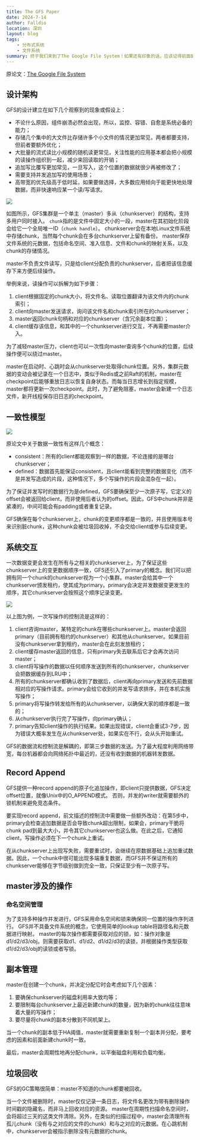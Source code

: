 ```yaml
---
title: The GFS Paper
date: 2024-7-14
author: Falldio
location: 深圳
layout: blog
tags: 
    - 分布式系统
    - 文件系统
summary: 终于我们来到了The Google File System！如果还有印象的话，应该记得前面Bigtable就使用GFS来存储日志和数据文件，这下总算能一探究竟了。
---
```


原论文：[The Google File System](https://pdos.csail.mit.edu/6.824/papers/gfs.pdf)


## 设计架构

GFS的设计建立在如下几个观察到的现象或假设上：

+ 不论什么原因，组件崩溃必然会出现，所以，监控、容错、自愈是系统必备的能力；
+ 存储几个集中的大文件比存储许多个小文件的情况更加常见，两者都要支持，但前者要额外优化；
+ 大批量的流式读比小规模的随机读更常见，关注性能的应用基本都会把小规模的读操作组织到一起，减少来回读取的开销；
+ 追加写比覆写更加常见，一旦写入，这个位置的数据就很少再被修改了；
+ 需要支持并发追加写的使用场景；
+ 高带宽的优先级高于低时延，如果要做选择，大多数应用倾向于能更快地处理数据，而非快速响应某一个读/写请求。

![](https://raw.githubusercontent.com/Falldio/pics/main/img/202408041557542.png)

如图所示，GFS集群是一个单主（master）多从（chunkserver）的结构，支持多用户同时接入。
`chunk`指的是文件中固定大小的一段，master在其初始化阶段会给它一个全局唯一ID（`chunk handle`）。
chunkserver会在本地Linux文件系统中存储chunk，当然每个chunk会在多台chunkserver上留有备份。
master保存文件系统的元数据，包括命名空间、准入信息、文件和chunk的映射关系，以及chunk的存储情况。

master不负责文件读写，只是给client分配负责的chunkserver，后者把该信息缓存下来方便后续操作。

举例来说，读操作可以拆解为如下步骤：
1. client根据固定的chunk大小，将文件名、读取位置翻译为该文件内的chunk索引；
2. client向master发送请求，询问该文件名和chunk索引所在的chunkserver；
3. master返回chunk句柄和对应的chunkserver（含冗余副本位置）；
4. client缓存该信息，和其中的一个chunkserver进行交互，不再需要master介入。

为了减轻master压力，client也可以一次性向master查询多个chunk的位置，后续操作便可以绕过master。

master在启动时、心跳时会从chunkserver处取得chunk位置。另外，集群元数据的变动会被记录在一个日志中，类似于Redis或之前Raft的机制，master在checkpoint后能够重放日志以恢复自身状态。而每当日志增长到指定规模，master都将更新一次checkpoint。此时，为了避免阻塞，master会新建一个日志文件，新开线程保存旧日志的checkpoint。

## 一致性模型

![](https://raw.githubusercontent.com/Falldio/pics/main/img/202409012147430.png)

原论文中关于数据一致性有这样几个概念：

+ consistent：所有的client都能观察到一样的数据，不论连接的是哪台chunkserver；
+ defined：数据首先能保证consistent，且client能看到完整的数据变化（而不是并发写造成的片段，这种情况下，多个写操作的片段会混杂在一起）。

为了保证并发写时的数据行为是defined，GFS要确保至少一次原子写，它定义的offset会被返回给client，而非使用后者认为的offset。因此，GFS中chunk并非是紧凑的，中间可能会有padding或者重复记录。

GFS确保在每个chunkserver上，chunk的变更顺序都是一致的，并且使用版本号来识别脏chunk，这种chunk会被垃圾回收掉，不会交给client或参与后续变更。

## 系统交互

一次数据变更会发生在所有与之相关的chunkserver上，为了保证这些chunkserver上的变更数据顺序一致，GFS还引入了primary的概念。我们可以把拥有同一个chunk的chunkserver视为一个小集群。master会给其中一个chunkserver颁发租约，使其成为primary。primary会决定并发数据变更发生的顺序，其它chunkserver会按照这个顺序记录变更。

![](https://raw.githubusercontent.com/Falldio/pics/main/img/202409012215605.png)

以上图为例，一次写操作的控制流是这样的：

1. client咨询master，某特定的chunk在哪些chunkserver上。master会返回primary（目前拥有租约的chunkserver）和其他从chunkserver。如果目前没有chunkserver拿到租约，master会在此刻发放租约；
2. client缓存master返回的信息，只有primary失去联系后它才会再次访问master；
3. client将写操作的数据以任何顺序发送到所有的chunkserver，chunkserver会把数据缓存到LRU中；
4. 所有的chunkserver都确认收到了数据后，client再向primary发送和先前数据相对应的写操作请求。primary会给它收到的并发写请求排序，并在本机实施写操作；
5. primary将写操作转发给所有的从chunkserver，以确保大家的顺序都是一致的；
6. 从chunkserver执行完了写操作，向primary确认；
7. primary告知client操作的执行结果。如果出现错误，client会重试3-7步，因为错误大概率发生在从chunkserver处，如果实在不行，会从头开始重试。

GFS的数据流和控制流是解耦的，即第三步数据的发送。为了最大程度利用网络带宽，每台机器都会向网络拓扑中最近的，还没有收到数据的机器转发数据。

## Record Append

GFS提供一种record append的原子化追加操作，即client只提供数据，GFS决定offset位置，就像Unix中的O_APPEND模式。
否则，并发的writer就需要额外的锁机制来避免竞态条件。

要实现record append，前文描述的控制流中需要做一些额外改动：在第5步中，primary会检查追加数据是否会导致chunk超出限制，如果会，primary干脆将chunk pad到最大大小，并令其它chunkserver也这么做。在此之后，它通知client，写操作必须在下一个chunk上重试。

在从chunkserver上出现写失败，需要重试时，会继续在原数据基础上追加重试数据。因此，一个chunk中很可能出现多端重复数据，而GFS并不保证所有的chunkserver能够在字节级别做到完全一致，只保证至少有一次原子写。

## master涉及的操作

### 命名空间管理

为了支持多种操作并发进行，GFS采用命名空间和锁来确保同一位置的操作序列进行。
GFS并不具备文件系统的概念，它使用简单的lookup table将路径名和元数据进行映射。
master的每次操作都需要获取对应的锁，如：操作对象是d1/d2/d3/obj，则需要获取d1、d1/d2、d1/d2/d3的读锁，并根据操作类型获取d1/d2/d3/obj的读锁或者写锁。

## 副本管理

master在创建一个chunk，并决定分配它时会考虑如下几个因素：

1. 要确保chunkserver的磁盘利用率大致均等；
2. 要限制每台chunkserver上最近新建chunk的数量，因为新的chunk往往意味着大量的写操作；
3. 要尽量将chunk的副本分散到不同机架上。

当一个chunk的副本低于HA阈值，master就需要重新复制一个副本并分配，要考虑的因素和前面新建chunk时一致。

最后，master会周期性地再分配chunk，以平衡磁盘利用和负载均衡。

## 垃圾回收

GFS的GC策略很简单：master不知道的chunk都要被回收。

当一个文件被删除时，master仅仅记录一条日志，将文件名更改为带有删除操作时间戳的隐藏名，而非马上回收对应的资源。
master在周期性扫描命名空间时，会将超过三天的这类文件清除。另外，在类似的扫描过程中，master会清理所有孤儿chunk（没有与之对应的文件的chunk）和与之对应的元数据。在心跳机制中，chunkserver会被指示删除没有元数据的chunk。
